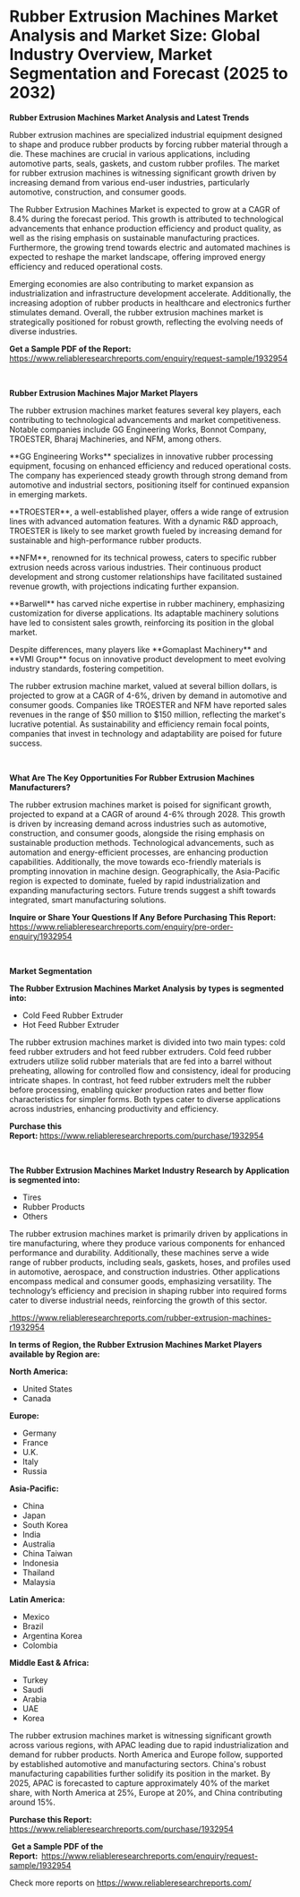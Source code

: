 <p><h1>Rubber Extrusion Machines Market Analysis and Market Size: Global Industry Overview, Market Segmentation and Forecast (2025 to 2032)</h1></p><p><strong>Rubber Extrusion Machines Market Analysis and Latest Trends</strong></p>
<p><p>Rubber extrusion machines are specialized industrial equipment designed to shape and produce rubber products by forcing rubber material through a die. These machines are crucial in various applications, including automotive parts, seals, gaskets, and custom rubber profiles. The market for rubber extrusion machines is witnessing significant growth driven by increasing demand from various end-user industries, particularly automotive, construction, and consumer goods.</p><p>The Rubber Extrusion Machines Market is expected to grow at a CAGR of 8.4% during the forecast period. This growth is attributed to technological advancements that enhance production efficiency and product quality, as well as the rising emphasis on sustainable manufacturing practices. Furthermore, the growing trend towards electric and automated machines is expected to reshape the market landscape, offering improved energy efficiency and reduced operational costs. </p><p>Emerging economies are also contributing to market expansion as industrialization and infrastructure development accelerate. Additionally, the increasing adoption of rubber products in healthcare and electronics further stimulates demand. Overall, the rubber extrusion machines market is strategically positioned for robust growth, reflecting the evolving needs of diverse industries.</p></p>
<p><strong>Get a Sample PDF of the Report:&nbsp;</strong> <a href="https://www.reliableresearchreports.com/enquiry/request-sample/1932954?utm_campaign=2119&utm_medium=2&utm_source=Github&utm_content=ia&utm_term=22022025&utm_id=rubber-extrusion-machines">https://www.reliableresearchreports.com/enquiry/request-sample/1932954</a></p>
<p>&nbsp;</p>
<p><strong>Rubber Extrusion Machines Major Market Players</strong></p>
<p><p>The rubber extrusion machines market features several key players, each contributing to technological advancements and market competitiveness. Notable companies include GG Engineering Works, Bonnot Company, TROESTER, Bharaj Machineries, and NFM, among others. </p><p>**GG Engineering Works** specializes in innovative rubber processing equipment, focusing on enhanced efficiency and reduced operational costs. The company has experienced steady growth through strong demand from automotive and industrial sectors, positioning itself for continued expansion in emerging markets.</p><p>**TROESTER**, a well-established player, offers a wide range of extrusion lines with advanced automation features. With a dynamic R&D approach, TROESTER is likely to see market growth fueled by increasing demand for sustainable and high-performance rubber products.</p><p>**NFM**, renowned for its technical prowess, caters to specific rubber extrusion needs across various industries. Their continuous product development and strong customer relationships have facilitated sustained revenue growth, with projections indicating further expansion.</p><p>**Barwell** has carved niche expertise in rubber machinery, emphasizing customization for diverse applications. Its adaptable machinery solutions have led to consistent sales growth, reinforcing its position in the global market.</p><p>Despite differences, many players like **Gomaplast Machinery** and **VMI Group** focus on innovative product development to meet evolving industry standards, fostering competition.</p><p>The rubber extrusion machine market, valued at several billion dollars, is projected to grow at a CAGR of 4-6%, driven by demand in automotive and consumer goods. Companies like TROESTER and NFM have reported sales revenues in the range of $50 million to $150 million, reflecting the market's lucrative potential. As sustainability and efficiency remain focal points, companies that invest in technology and adaptability are poised for future success.</p></p>
<p>&nbsp;</p>
<p><strong>What Are The Key Opportunities For Rubber Extrusion Machines Manufacturers?</strong></p>
<p><p>The rubber extrusion machines market is poised for significant growth, projected to expand at a CAGR of around 4-6% through 2028. This growth is driven by increasing demand across industries such as automotive, construction, and consumer goods, alongside the rising emphasis on sustainable production methods. Technological advancements, such as automation and energy-efficient processes, are enhancing production capabilities. Additionally, the move towards eco-friendly materials is prompting innovation in machine design. Geographically, the Asia-Pacific region is expected to dominate, fueled by rapid industrialization and expanding manufacturing sectors. Future trends suggest a shift towards integrated, smart manufacturing solutions.</p></p>
<p><strong>Inquire or Share Your Questions If Any Before Purchasing This Report:</strong> <a href="https://www.reliableresearchreports.com/enquiry/pre-order-enquiry/1932954?utm_campaign=2119&utm_medium=2&utm_source=Github&utm_content=ia&utm_term=22022025&utm_id=rubber-extrusion-machines">https://www.reliableresearchreports.com/enquiry/pre-order-enquiry/1932954</a></p>
<p>&nbsp;</p>
<p><strong>Market Segmentation</strong></p>
<p><strong>The Rubber Extrusion Machines Market Analysis by types is segmented into:</strong></p>
<p><ul><li>Cold Feed Rubber Extruder</li><li>Hot Feed Rubber Extruder</li></ul></p>
<p><p>The rubber extrusion machines market is divided into two main types: cold feed rubber extruders and hot feed rubber extruders. Cold feed rubber extruders utilize solid rubber materials that are fed into a barrel without preheating, allowing for controlled flow and consistency, ideal for producing intricate shapes. In contrast, hot feed rubber extruders melt the rubber before processing, enabling quicker production rates and better flow characteristics for simpler forms. Both types cater to diverse applications across industries, enhancing productivity and efficiency.</p></p>
<p><strong>Purchase this Report:&nbsp;</strong><a href="https://www.reliableresearchreports.com/purchase/1932954?utm_campaign=2119&utm_medium=2&utm_source=Github&utm_content=ia&utm_term=22022025&utm_id=rubber-extrusion-machines">https://www.reliableresearchreports.com/purchase/1932954</a></p>
<p>&nbsp;</p>
<p><strong>The Rubber Extrusion Machines Market Industry Research by Application is segmented into:</strong></p>
<p><ul><li>Tires</li><li>Rubber Products</li><li>Others</li></ul></p>
<p><p>The rubber extrusion machines market is primarily driven by applications in tire manufacturing, where they produce various components for enhanced performance and durability. Additionally, these machines serve a wide range of rubber products, including seals, gaskets, hoses, and profiles used in automotive, aerospace, and construction industries. Other applications encompass medical and consumer goods, emphasizing versatility. The technology’s efficiency and precision in shaping rubber into required forms cater to diverse industrial needs, reinforcing the growth of this sector.</p></p>
<p><a href="https://www.reliableresearchreports.com/rubber-extrusion-machines-r1932954?utm_campaign=2119&utm_medium=2&utm_source=Github&utm_content=ia&utm_term=22022025&utm_id=rubber-extrusion-machines">&nbsp;https://www.reliableresearchreports.com/rubber-extrusion-machines-r1932954</a></p>
<p><strong>In terms of Region, the Rubber Extrusion Machines Market Players available by Region are:</strong></p>
<p>
    <p> <strong> North America: </strong>
        <ul>
            <li>United States</li>
            <li>Canada</li>
        </ul>
        </p> 
    <p> <strong> Europe: </strong>
        <ul>
            <li>Germany</li>
            <li>France</li>
            <li>U.K.</li>
            <li>Italy</li>
            <li>Russia</li>
        </ul>
        </p> 
    <p> <strong> Asia-Pacific: </strong>
        <ul>
            <li>China</li>
            <li>Japan</li>
            <li>South Korea</li>
            <li>India</li>
            <li>Australia</li>
            <li>China Taiwan</li>
            <li>Indonesia</li>
            <li>Thailand</li>
            <li>Malaysia</li>
        </ul>
        </p> 
    <p> <strong> Latin America: </strong>
        <ul>
            <li>Mexico</li>
            <li>Brazil</li>
            <li>Argentina Korea</li>
            <li>Colombia</li>
        </ul>
        </p> 
    <p> <strong> Middle East & Africa: </strong>
        <ul>
            <li>Turkey</li>
            <li>Saudi</li>
            <li>Arabia</li>
            <li>UAE</li>
            <li>Korea</li>
        </ul>
    </p>
    </p>
<p><p>The rubber extrusion machines market is witnessing significant growth across various regions, with APAC leading due to rapid industrialization and demand for rubber products. North America and Europe follow, supported by established automotive and manufacturing sectors. China's robust manufacturing capabilities further solidify its position in the market. By 2025, APAC is forecasted to capture approximately 40% of the market share, with North America at 25%, Europe at 20%, and China contributing around 15%.</p></p>
<p><strong>Purchase this Report: </strong><a href="https://www.reliableresearchreports.com/purchase/1932954?utm_campaign=2119&utm_medium=2&utm_source=Github&utm_content=ia&utm_term=22022025&utm_id=rubber-extrusion-machines">https://www.reliableresearchreports.com/purchase/1932954</a></p>
<p>&nbsp;<strong>Get a Sample PDF of the Report:&nbsp;&nbsp;</strong><a href="https://www.reliableresearchreports.com/enquiry/request-sample/1932954?utm_campaign=2119&utm_medium=2&utm_source=Github&utm_content=ia&utm_term=22022025&utm_id=rubber-extrusion-machines">https://www.reliableresearchreports.com/enquiry/request-sample/1932954</a></p>
<p><strong></strong></p>
<p>Check more reports on <a href="https://www.reliableresearchreports.com/?utm_campaign=2119&utm_medium=2&utm_source=Github&utm_content=ia&utm_term=22022025&utm_id=rubber-extrusion-machines">https://www.reliableresearchreports.com/</a></p>
